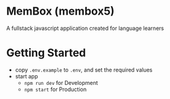 # MemBox (membox5)
A fullstack javascript application created for language learners

# Getting Started
* copy `.env.example` to `.env`, and set the required values
* start app
  * `npm run dev` for Development
  * `npm start` for Production